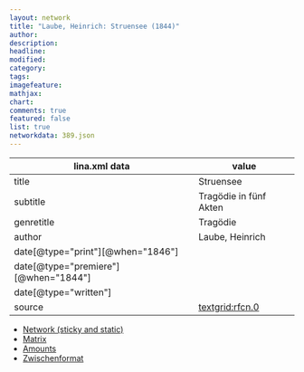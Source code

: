 ```yaml
---
layout: network
title: "Laube, Heinrich: Struensee (1844)"
author:
description:
headline:
modified:
category:
tags:
imagefeature: 
mathjax: 
chart: 
comments: true
featured: false
list: true
networkdata: 389.json
---
```

lina.xml data  | value
------------- | -------------
title|Struensee
subtitle|Tragödie in fünf Akten
genretitle|Tragödie
author|Laube, Heinrich
date[@type="print"][@when="1846"]|
date[@type="premiere"][@when="1844"]|
date[@type="written"]|
source|[textgrid:rfcn.0](https://textgridlab.org/1.0/tgcrud-public/rest/textgrid:rfcn.0/data)



* [Network (sticky and static)](/network389)
* [Matrix](/matrix389)
* [Amounts](/amount389)
* [Zwischenformat](/lina389 )
